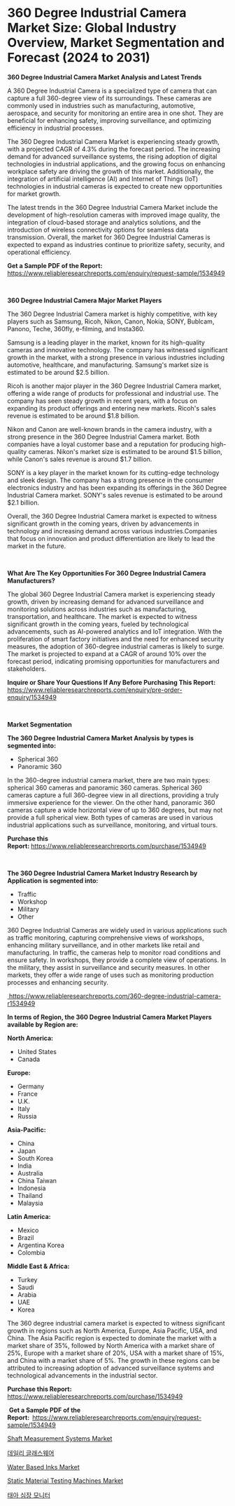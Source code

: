 <p><h1>360 Degree Industrial Camera Market Size: Global Industry Overview, Market Segmentation and Forecast (2024 to 2031)</h1></p><p><strong>360 Degree Industrial Camera Market Analysis and Latest Trends</strong></p>
<p><p>A 360 Degree Industrial Camera is a specialized type of camera that can capture a full 360-degree view of its surroundings. These cameras are commonly used in industries such as manufacturing, automotive, aerospace, and security for monitoring an entire area in one shot. They are beneficial for enhancing safety, improving surveillance, and optimizing efficiency in industrial processes.</p><p>The 360 Degree Industrial Camera Market is experiencing steady growth, with a projected CAGR of 4.3% during the forecast period. The increasing demand for advanced surveillance systems, the rising adoption of digital technologies in industrial applications, and the growing focus on enhancing workplace safety are driving the growth of this market. Additionally, the integration of artificial intelligence (AI) and Internet of Things (IoT) technologies in industrial cameras is expected to create new opportunities for market growth.</p><p>The latest trends in the 360 Degree Industrial Camera Market include the development of high-resolution cameras with improved image quality, the integration of cloud-based storage and analytics solutions, and the introduction of wireless connectivity options for seamless data transmission. Overall, the market for 360 Degree Industrial Cameras is expected to expand as industries continue to prioritize safety, security, and operational efficiency.</p></p>
<p><strong>Get a Sample PDF of the Report:&nbsp;</strong> <a href="https://www.reliableresearchreports.com/enquiry/request-sample/1534949">https://www.reliableresearchreports.com/enquiry/request-sample/1534949</a></p>
<p>&nbsp;</p>
<p><strong>360 Degree Industrial Camera Major Market Players</strong></p>
<p><p>The 360 Degree Industrial Camera market is highly competitive, with key players such as Samsung, Ricoh, Nikon, Canon, Nokia, SONY, Bublcam, Panono, Teche, 360fly, e-filming, and Insta360. </p><p>Samsung is a leading player in the market, known for its high-quality cameras and innovative technology. The company has witnessed significant growth in the market, with a strong presence in various industries including automotive, healthcare, and manufacturing. Samsung's market size is estimated to be around $2.5 billion.</p><p>Ricoh is another major player in the 360 Degree Industrial Camera market, offering a wide range of products for professional and industrial use. The company has seen steady growth in recent years, with a focus on expanding its product offerings and entering new markets. Ricoh's sales revenue is estimated to be around $1.8 billion.</p><p>Nikon and Canon are well-known brands in the camera industry, with a strong presence in the 360 Degree Industrial Camera market. Both companies have a loyal customer base and a reputation for producing high-quality cameras. Nikon's market size is estimated to be around $1.5 billion, while Canon's sales revenue is around $1.7 billion.</p><p>SONY is a key player in the market known for its cutting-edge technology and sleek design. The company has a strong presence in the consumer electronics industry and has been expanding its offerings in the 360 Degree Industrial Camera market. SONY's sales revenue is estimated to be around $2.1 billion.</p><p>Overall, the 360 Degree Industrial Camera market is expected to witness significant growth in the coming years, driven by advancements in technology and increasing demand across various industries.Companies that focus on innovation and product differentiation are likely to lead the market in the future.</p></p>
<p>&nbsp;</p>
<p><strong>What Are The Key Opportunities For 360 Degree Industrial Camera Manufacturers?</strong></p>
<p><p>The global 360 Degree Industrial Camera market is experiencing steady growth, driven by increasing demand for advanced surveillance and monitoring solutions across industries such as manufacturing, transportation, and healthcare. The market is expected to witness significant growth in the coming years, fueled by technological advancements, such as AI-powered analytics and IoT integration. With the proliferation of smart factory initiatives and the need for enhanced security measures, the adoption of 360-degree industrial cameras is likely to surge. The market is projected to expand at a CAGR of around 10% over the forecast period, indicating promising opportunities for manufacturers and stakeholders.</p></p>
<p><strong>Inquire or Share Your Questions If Any Before Purchasing This Report:</strong> <a href="https://www.reliableresearchreports.com/enquiry/pre-order-enquiry/1534949">https://www.reliableresearchreports.com/enquiry/pre-order-enquiry/1534949</a></p>
<p>&nbsp;</p>
<p><strong>Market Segmentation</strong></p>
<p><strong>The 360 Degree Industrial Camera Market Analysis by types is segmented into:</strong></p>
<p><ul><li>Spherical 360</li><li>Panoramic 360</li></ul></p>
<p><p>In the 360-degree industrial camera market, there are two main types: spherical 360 cameras and panoramic 360 cameras. Spherical 360 cameras capture a full 360-degree view in all directions, providing a truly immersive experience for the viewer. On the other hand, panoramic 360 cameras capture a wide horizontal view of up to 360 degrees, but may not provide a full spherical view. Both types of cameras are used in various industrial applications such as surveillance, monitoring, and virtual tours.</p></p>
<p><strong>Purchase this Report:&nbsp;</strong><a href="https://www.reliableresearchreports.com/purchase/1534949">https://www.reliableresearchreports.com/purchase/1534949</a></p>
<p>&nbsp;</p>
<p><strong>The 360 Degree Industrial Camera Market Industry Research by Application is segmented into:</strong></p>
<p><ul><li>Traffic</li><li>Workshop</li><li>Military</li><li>Other</li></ul></p>
<p><p>360 Degree Industrial Cameras are widely used in various applications such as traffic monitoring, capturing comprehensive views of workshops, enhancing military surveillance, and in other markets like retail and manufacturing. In traffic, the cameras help to monitor road conditions and ensure safety. In workshops, they provide a complete view of operations. In the military, they assist in surveillance and security measures. In other markets, they offer a wide range of uses such as monitoring production processes and enhancing security.</p></p>
<p><a href="https://www.reliableresearchreports.com/360-degree-industrial-camera-r1534949">&nbsp;https://www.reliableresearchreports.com/360-degree-industrial-camera-r1534949</a></p>
<p><strong>In terms of Region, the 360 Degree Industrial Camera Market Players available by Region are:</strong></p>
<p>
    <p> <strong> North America: </strong>
        <ul>
            <li>United States</li>
            <li>Canada</li>
        </ul>
        </p> 
    <p> <strong> Europe: </strong>
        <ul>
            <li>Germany</li>
            <li>France</li>
            <li>U.K.</li>
            <li>Italy</li>
            <li>Russia</li>
        </ul>
        </p> 
    <p> <strong> Asia-Pacific: </strong>
        <ul>
            <li>China</li>
            <li>Japan</li>
            <li>South Korea</li>
            <li>India</li>
            <li>Australia</li>
            <li>China Taiwan</li>
            <li>Indonesia</li>
            <li>Thailand</li>
            <li>Malaysia</li>
        </ul>
        </p> 
    <p> <strong> Latin America: </strong>
        <ul>
            <li>Mexico</li>
            <li>Brazil</li>
            <li>Argentina Korea</li>
            <li>Colombia</li>
        </ul>
        </p> 
    <p> <strong> Middle East & Africa: </strong>
        <ul>
            <li>Turkey</li>
            <li>Saudi</li>
            <li>Arabia</li>
            <li>UAE</li>
            <li>Korea</li>
        </ul>
    </p>
    </p>
<p><p>The 360 degree industrial camera market is expected to witness significant growth in regions such as North America, Europe, Asia Pacific, USA, and China. The Asia Pacific region is expected to dominate the market with a market share of 35%, followed by North America with a market share of 25%, Europe with a market share of 20%, USA with a market share of 15%, and China with a market share of 5%. The growth in these regions can be attributed to increasing adoption of advanced surveillance systems and technological advancements in the industrial sector.</p></p>
<p><strong>Purchase this Report: </strong><a href="https://www.reliableresearchreports.com/purchase/1534949">https://www.reliableresearchreports.com/purchase/1534949</a></p>
<p>&nbsp;<strong>Get a Sample PDF of the Report:&nbsp;&nbsp;</strong><a href="https://www.reliableresearchreports.com/enquiry/request-sample/1534949">https://www.reliableresearchreports.com/enquiry/request-sample/1534949</a></p>
<p><strong></strong></p>
<p><p><a href="https://github.com/pjcfca/Market-Research-Report-List-2/blob/main/shaft-measurement-systems-market.md">Shaft Measurement Systems Market</a></p><p><a href="https://github.com/vs10l4sfg5c/Market-Research-Report-List-1/blob/main/969844737076.md">데일리 글래스웨어</a></p><p><a href="https://issuu.com/reportprime-2/docs/water-based-inks-market-size-2030.pptx">Water Based Inks Market</a></p><p><a href="https://github.com/johnbach50/Market-Research-Report-List-3/blob/main/static-material-testing-machines-market.md">Static Material Testing Machines Market</a></p><p><a href="https://github.com/Skyleitney456456/Market-Research-Report-List-1/blob/main/526624437077.md">태아 심장 모니터</a></p></p>